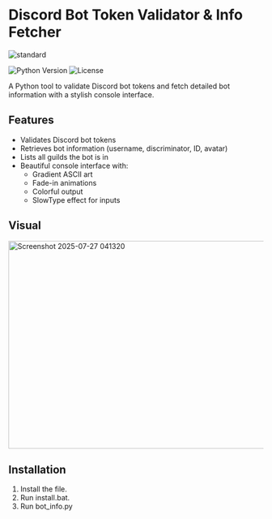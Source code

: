 # Discord Bot Token Validator & Info Fetcher
![standard](https://github.com/user-attachments/assets/f9e554d3-a549-48d5-a94f-4ad5941a0e1e)
 

![Python Version](https://img.shields.io/badge/python-3.7%2B-blue)
![License](https://img.shields.io/badge/license-MIT-red)

A Python tool to validate Discord bot tokens and fetch detailed bot information with a stylish console interface.

## Features

- Validates Discord bot tokens
- Retrieves bot information (username, discriminator, ID, avatar) 
- Lists all guilds the bot is in
- Beautiful console interface with:
  - Gradient ASCII art 
  - Fade-in animations 
  - Colorful output
  - SlowType effect for inputs 
   
## Visual 
<img width="1051" height="410" alt="Screenshot 2025-07-27 041320" src="https://github.com/user-attachments/assets/5348e1f6-a23c-400a-8f9c-86a612504997" />

## Installation

1. Install the file.
2. Run install.bat.
3. Run bot_info.py

